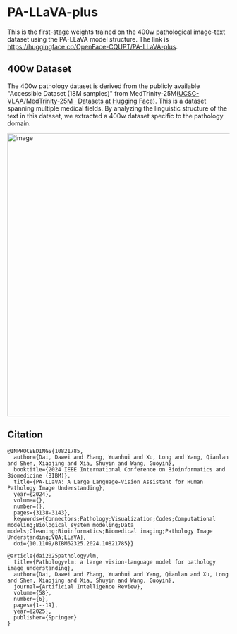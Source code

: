 # PA-LLaVA-plus
This is the first-stage weights trained on the 400w pathological image-text dataset using the PA-LLaVA model structure. The link is https://huggingface.co/OpenFace-CQUPT/PA-LLaVA-plus.

## 400w Dataset
The 400w pathology dataset is derived from the publicly available "Accessible Dataset (18M samples)" from MedTrinity-25M([UCSC-VLAA/MedTrinity-25M · Datasets at Hugging Face](https://huggingface.co/datasets/UCSC-VLAA/MedTrinity-25M)). This is a dataset spanning multiple medical fields. By analyzing the linguistic structure of the text in this dataset, we extracted a 400w dataset specific to the pathology domain.

<img width="1359" height="643" alt="image" src="https://github.com/user-attachments/assets/45509653-b650-4892-ab46-edbc64e884a8" />


## Citation
```
@INPROCEEDINGS{10821785,
  author={Dai, Dawei and Zhang, Yuanhui and Xu, Long and Yang, Qianlan and Shen, Xiaojing and Xia, Shuyin and Wang, Guoyin},
  booktitle={2024 IEEE International Conference on Bioinformatics and Biomedicine (BIBM)}, 
  title={PA-LLaVA: A Large Language-Vision Assistant for Human Pathology Image Understanding}, 
  year={2024},
  volume={},
  number={},
  pages={3138-3143},
  keywords={Connectors;Pathology;Visualization;Codes;Computational modeling;Biological system modeling;Data models;Cleaning;Bioinformatics;Biomedical imaging;Pathology Image Understanding;VQA;LLaVA},
  doi={10.1109/BIBM62325.2024.10821785}}

@article{dai2025pathologyvlm,
  title={Pathologyvlm: a large vision-language model for pathology image understanding},
  author={Dai, Dawei and Zhang, Yuanhui and Yang, Qianlan and Xu, Long and Shen, Xiaojing and Xia, Shuyin and Wang, Guoyin},
  journal={Artificial Intelligence Review},
  volume={58},
  number={6},
  pages={1--19},
  year={2025},
  publisher={Springer}
}
```

